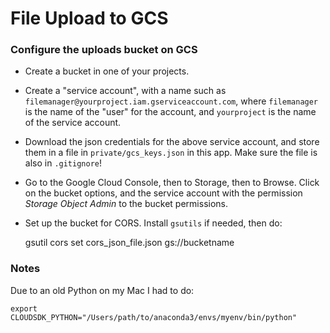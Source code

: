 # File Upload to GCS


### Configure the uploads bucket on GCS

* Create a bucket in one of your projects.  
* Create a "service account", with a name such as `filemanager@yourproject.iam.gserviceaccount.com`, where `filemanager` is the name of the "user" for the account, and `yourproject` is the name of the service account. 
* Download the json credentials for the above service account, and store them in a file in `private/gcs_keys.json` in this app.  Make sure the file is also in `.gitignore`!
* Go to the Google Cloud Console, then to Storage, then to Browse.  Click on the bucket options, and the service account with the permission _Storage Object Admin_ to the bucket permissions. 
* Set up the bucket for CORS.  Install `gsutils` if needed, then do:
    
    gsutil cors set cors_json_file.json gs://bucketname


### Notes

Due to an old Python on my Mac I had to do:

    export CLOUDSDK_PYTHON="/Users/path/to/anaconda3/envs/myenv/bin/python"
